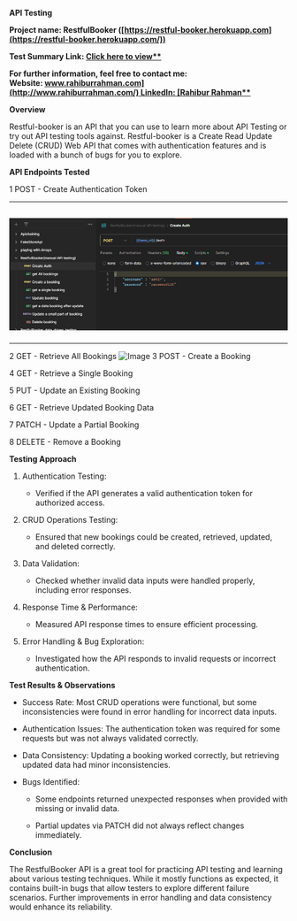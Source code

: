 **API Testing**

**Project name: RestfulBooker
([https://restful-booker.herokuapp.com](https://restful-booker.herokuapp.com/))**

**Test Summary Link: [Click here to
view\*\*](https://sites.google.com/view/rahibur-rahman/projects)**

**For further information, feel free to contact me:
Website: [www.rahiburrahman.com](http://www.rahiburrahman.com/) LinkedIn: [Rahibur
Rahman\*\*](https://www.linkedin.com/in/rahibur-rahman-2158a4241/)**

**Overview**

Restful-booker is an API that you can use to learn more about API
Testing or try out API testing tools against. Restful-booker is a Create
Read Update Delete (CRUD) Web API that comes with authentication
features and is loaded with a bunch of bugs for you to explore.

**API Endpoints Tested**

1 POST - Create Authentication Token

  -----------------------------------------------------------------------
  ![](./image1.png)
  -----------------------------------------------------------------------
  
  -----------------------------------------------------------------------

2 GET - Retrieve All Bookings
![Image](https://github.com/user-attachments/assets/3d7789bc-e2aa-406d-bdcc-dcf12d7c9dc0)
3 POST - Create a Booking

4 GET - Retrieve a Single Booking

5 PUT - Update an Existing Booking

6 GET - Retrieve Updated Booking Data

7 PATCH - Update a Partial Booking

8 DELETE - Remove a Booking

**Testing Approach**

1.  Authentication Testing:

    -   Verified if the API generates a valid authentication token for
        authorized access.

2.  CRUD Operations Testing:

    -   Ensured that new bookings could be created, retrieved, updated,
        and deleted correctly.

3.  Data Validation:

    -   Checked whether invalid data inputs were handled properly,
        including error responses.

4.  Response Time & Performance:

    -   Measured API response times to ensure efficient processing.

5.  Error Handling & Bug Exploration:

    -   Investigated how the API responds to invalid requests or
        incorrect authentication.

**Test Results & Observations**

-   Success Rate: Most CRUD operations were functional, but some
    inconsistencies were found in error handling for incorrect data
    inputs.

-   Authentication Issues: The authentication token was required for
    some requests but was not always validated correctly.

-   Data Consistency: Updating a booking worked correctly, but
    retrieving updated data had minor inconsistencies.

-   Bugs Identified:

    -   Some endpoints returned unexpected responses when provided with
        missing or invalid data.

    -   Partial updates via PATCH did not always reflect changes
        immediately.

**Conclusion**

The RestfulBooker API is a great tool for practicing API testing and
learning about various testing techniques. While it mostly functions as
expected, it contains built-in bugs that allow testers to explore
different failure scenarios. Further improvements in error handling and
data consistency would enhance its reliability.
